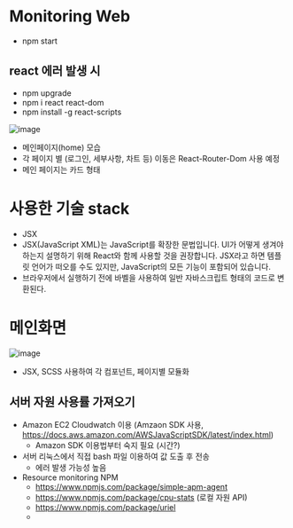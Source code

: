 # Monitoring Web
- npm start

## react 에러 발생 시
- npm upgrade
- npm i react react-dom
- npm install -g react-scripts

![image](https://user-images.githubusercontent.com/33484628/166095371-fb82ed90-391b-45e4-a2b3-cd74c709dcb5.png)
- 메인페이지(home) 모습
- 각 페이지 별 (로그인, 세부사항, 차트 등) 이동은 React-Router-Dom 사용 예정
- 메인 페이지는 카드 형태




# 사용한 기술 stack
 - JSX 
 - JSX(JavaScript XML)는 JavaScript를 확장한 문법입니다. UI가 어떻게 생겨야 하는지 설명하기 위해 React와 함께 사용할 것을 권장합니다. JSX라고 하면 템플릿 언어가 떠오를 수도 있지만, JavaScript의 모든 기능이 포함되어 있습니다.
 - 브라우저에서 실행하기 전에 바벨을 사용하여 일반 자바스크립트 형태의 코드로 변환된다. 

 
 
 
 # 메인화면
 ![image](https://user-images.githubusercontent.com/33484628/166213871-7b71c32e-dbe9-4d38-9cb8-702a94d41621.png)
- JSX, SCSS 사용하여 각 컴포넌트, 페이지별 모듈화

## 서버 자원 사용률 가져오기
 - Amazon EC2 Cloudwatch 이용 (Amzaon SDK 사용, https://docs.aws.amazon.com/AWSJavaScriptSDK/latest/index.html)
   - Amazon SDK 이용법부터 숙지 필요 (시간?)
 - 서버 리눅스에서 직접 bash 파일 이용하여 값 도출 후 전송
   - 에러 발생 가능성 높음
 - Resource monitoring NPM 
   - https://www.npmjs.com/package/simple-apm-agent
   - https://www.npmjs.com/package/cpu-stats (로컬 자원 API)
   - https://www.npmjs.com/package/uriel
   - 
